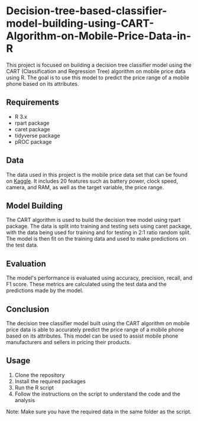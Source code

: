 # Decision-tree-based-classifier-model-building-using-CART-Algorithm-on-Mobile-Price-Data-in-R
This project is focused on building a decision tree classifier model using the CART (Classification and Regression Tree) algorithm on mobile price data using R. The goal is to use this model to predict the price range of a mobile phone based on its attributes.

## Requirements ##
* R 3.x
* rpart package
* caret package
* tidyverse package
* pROC package

## Data ##
The data used in this project is the mobile price data set that can be found on [Kaggle](https://www.kaggle.com/datasets/iabhishekofficial/mobile-price-classification "Mobile Price Classification | Kaggle"). It includes 20 features such as battery power, clock speed, camera, and RAM, as well as the target variable, the price range.

## Model Building ##
The CART algorithm is used to build the decision tree model using rpart package. The data is split into training and testing sets using caret package, with the data being used for training and for testing in 2:1 ratio random split. The model is then fit on the training data and used to make predictions on the test data.

## Evaluation ##
The model's performance is evaluated using accuracy, precision, recall, and F1 score. These metrics are calculated using the test data and the predictions made by the model.

## Conclusion ##
The decision tree classifier model built using the CART algorithm on mobile price data is able to accurately predict the price range of a mobile phone based on its attributes. This model can be used to assist mobile phone manufacturers and sellers in pricing their products.

## Usage ##
1. Clone the repository
2. Install the required packages
3. Run the R script
4. Follow the instructions on the script to understand the code and the analysis

Note: Make sure you have the required data in the same folder as the script.
